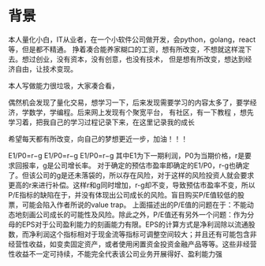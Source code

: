 # 背景

本人量化小白，IT从业者，在一个小软件公司做开发，会python，golang，react等，但是都不精通。
挣着凑合能养家糊口的工资，想有所改变，不想就这样混下去。想过创业，没有资本，没有创意，也没有技术，
但是想有所改变，想达到经济自由，让技术变现。

本人写做能力很垃圾，大家凑合看，

偶然机会发现了量化交易，想学习一下，后来发现需要学习的内容太多了，要学经济，学数学，学编程。后来网上发现有个聚宽平台，
有社区，有一下教程 ，想先学习着，把我自己的学习过程记录下来，在这里记录我的成长


希望每天都有所改变，向自己的梦想更近一步，加油！！！

E1/P0=r−g
E1/P0=r−g
E1/P0=r−g
其中E1为下一期利润，P0为当期价格，r是要求回报率，g是公司增长率。
对于确定的预估市盈率即确定的E1/P0，r-g也确定了。但该公司的g是还未落袋的，所以存在风险，对于这样的风险投资人就会要求更高的r来进行补偿。这样r和g同时增加，r-g却不变，导致预估市盈率不变，所以P/E指标的缺陷在于，并没有体现出公司成长的风险。盲目购买P/E值较低的股票，可能会陷入作者所说的value trap。
上面描述出的P/E值的问题在于：不能动态地刻画公司成长的可能性及风险。除此之外，P/E值还有另外一个问题：作为分母的EPS对于公司盈利能力的刻画能力有限。EPS的计算方式是净利润除以流通股数，而净利润这个指标相对于现金流等指标可调整空间较大；并且还有可能包含非经营性收益，如变卖固定资产，或者使用闲置资金投资金融产品等等。这些非经营性收益不一定可持续，不能完全代表该公司业务开展得好、盈利能力强










